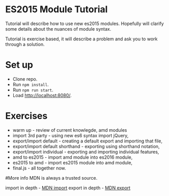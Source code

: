 # ES2015 Module Tutorial

Tutorial will describe how to use new es2015 modules.  Hopefully will clarify
some details about the nuances of module syntax.


Tutorial is exercise based, it will describe a problem and ask you to work through a solution.

# Set up
- Clone repo.
- Run `npm install`.
- Run `npm run start`.
- Load <http://localhost:8080/>.


# Exercises
- warm up - review of current knowlegde, amd modules
- import 3rd party - using new es6 syntax import jQuery,
- export/import default - creating a default export and importing that file,
- export/import default shorthand - exporting using shorthand notation,
- export/import individual - exporting and importing individual features,
- amd to es2015 - import amd module into es2016 module,
- es2015 to amd - import es2015 module into amd module,
- final.js - all together now.

#More info
MDN is always a trusted source.

import in depth - [MDN import](https://developer.mozilla.org/en-US/docs/Web/JavaScript/Reference/Statements/import)
export in depth - [MDN export](https://developer.mozilla.org/en-US/docs/Web/JavaScript/Reference/Statements/export)

